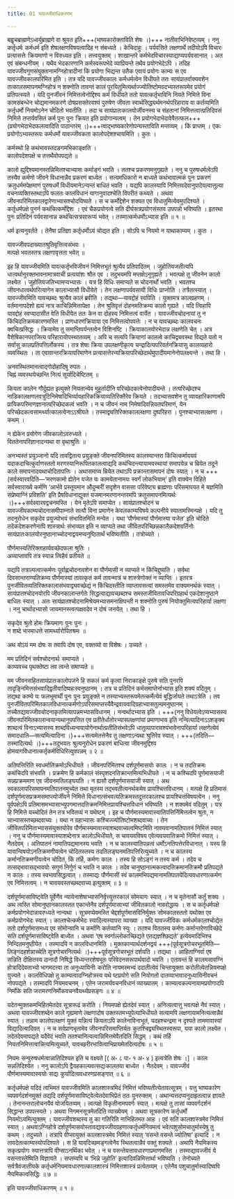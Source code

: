 ```yaml
---
title: 01 यावज्जीवाधिकरणम्

---
```


बह्वृचब्राह्मणेऽध्वर्युब्राह्मणे वा श्रूयत इति+++(भाष्यकारोक्ताविति शेषः ।)+++ नातीवाभिनिवेष्टव्यम् । ननु कर्तृधर्मः कर्मधर्म इति शेषलक्षणविषयत्वादिह न संबध्यते । केचिदाहुः । पर्यवसिते लक्षणार्थे तदीयोऽपि विचारः प्रत्यासत्तेः क्रियमाणो न विरुध्यत इति । तत्त्वयुक्तम् । शाखान्तरे कर्मभेदविचारस्याद्याप्यपर्यवसानात् । अत एवं संबन्धनीयम् । यथैव भेदकारणानि कर्मस्वरूपभेदे व्याप्रियन्ते तथैव प्रयोगभेदेऽपि । तदिह यावज्जीवगुणसंयुक्तानामग्निहोत्रादीनां किं प्रयोगा भिद्यन्त उतैक एवायं प्रयोगः काम्यः स एव यावज्जीवकालपरिमित इति । तत्र यदि यावज्जीवकालः कर्मधर्मत्वेन विधीयते ततः सायंप्रातर्वाक्यवशेन तत्कालसमापनमग्निहोत्रं न शक्नोति तावन्तं कालं पूरयितुमित्यर्थाज्ज्योतिष्टोमवदभ्यस्तरूपमेव प्रयोगं प्रतिपत्स्यते । यदि पुनर्जीवनं निमित्तत्वेनोद्दिश्य कर्म विधीयते ततो यावत्कर्तृभाविनि नियते निमित्ते विना कामसंबन्धेन चोद्यमानमकरणे दोषप्रसक्तेरवश्यं पुरुषेण जीवता स्वार्थसिद्ध्यर्थमनर्थपरिहाराय वा कर्तव्यमिति कर्तृधर्मो नियमोऽनेन चोदितो भवतीति । तदा च सायंप्रातःकालयोर्जीवनस्य च संहतानां निमित्तत्वात्प्रतिदिवसं निमित्ते तप्तर्यवसितं कर्म पुनः पुनः क्रियत इति प्रयोगान्यत्वम् । तेन प्रयोगभेदाभेदावेवैतत्फल+++(प्रयोगभेदाभेदफलत्वादिति पाठान्तरम् ।)+++त्वाद्भाष्यकारेणोपन्यस्ताविति मन्तव्यम् । किं प्राप्तम् । एकः प्रयोगोऽभ्यस्तरूपः कर्मधर्मो यावज्जीवकता कालोपदेशश्चायमिति । कुतः ।

कर्मस्थो हि कथंभावस्तदङगमभिकाङ्क्षति ।  
कालोपदेशपक्षे च तत्तथैवोपपद्यते ॥  


कालो ह्युद्दिश्यमानस्तन्निमित्तश्चाभ्यासः कर्माङ्गं भवति । ततश्च प्रकरणमनुगृह्यते । ननु च पुरुषधर्मत्वेऽपि तस्यैव कर्मणो जीवने विधानान्नैव प्रकरणं बाध्येत । सत्यमधिकारो न बाध्यते कथंभावात्मकं पुनः प्रकरणं क्रतुधर्ममपेक्षमाणं पुरुषधर्मे विधीयमानेऽन्यन्तं बाधितं भवति । यद्यपि कालस्यापि निमित्तवदेवानुपादेयत्वात्तुल्या वचनव्यक्तिस्तथाऽपि फलतः कालविधानं यागानुवादश्चेति विपरीतं कथ्यते । अथवा जीवनपरिमितकालद्वारेणाभ्यासश्चोदयिष्यते । स च कर्मोद्देशेन शक्यत एव विधातुमित्येवमुपदिश्यते । कर्तृधर्मपक्षे पुनर्न कथंचित्कर्मोद्देशः । एवं चैकप्रयोगत्वे सति दीर्घसत्रप्रयोगसंस्तव उपपन्नो भविष्यति । इतरथा पुनः प्रतिदिनं पर्यवसानान्न कथंचित्सत्रसारूप्यं भवेत् । तस्मात्कर्मधर्मोऽभ्यास इति ॥ १ ॥

धर्म इत्यनुवर्तते । तेनैषा प्रतिज्ञा कर्तृधर्मोऽयं चोद्यत इति । सोऽपि च नियमो न याथाकाम्यम् । कुतः ।

यावज्जीवपदाख्यातश्रुतिवृत्तित्वसंभवः ।  
मत्पक्षे भवतस्तत्र लक्षणावृत्तता भवेत् ॥  


इह हि यावज्जीवमिति यावत्कर्तृभविजीवनं निमित्तभूतं श्रुत्यैव प्रतिपादितम् । जुहोतियजतीत्यपि धात्वर्थानुरक्तभावनामात्रवाची प्रत्ययांशः श्रौत एव । तदुभयमपि मप्तक्षेऽनुगृह्यते । भवत्पक्षे तु जीवनेन कालो लक्ष्येत  । जुहोतियजतिभ्यामप्यभ्यासः । यत्र हि विधिः समाप्यते स चोदनार्थो भवति । भवतश्च जीवनधात्वर्थपरित्यागेन कालाभ्यासौ विधीयेते । तेन लक्षणापर्यवसायी विधिः प्राप्नोति । तत्रैतत्स्यात् । यावज्जीवमिति यावच्छब्दः श्रुत्यैव कालं ब्रवीति । तद्यथा—यावद्दोहं स्वपिति । युक्तमत्र कालग्रहणम् । वर्तमानापदेशो ह्ययं नात्र काचिन्निमित्तापेक्षा । तेन श्रुतिवृत्तं दोहनमतिक्रम्य कालो गृह्यते । यदि त्विहापि यावद्दोहं स्वप्यादासीत वेति विधीयेत ततः केन वा दोहस्य निमित्तत्वं वार्येत । यावज्जीवचोदनायां तु न किंचिदतिक्रमकारणमस्ति । प्राणधारणक्रियाया एव निमित्तत्वोपपत्तेः । न च यावच्छब्दः कालवचनः क्वचित्प्रसिद्धः । क्रियामेव तु समाप्तिपर्यन्तत्वेन विशिनष्टि । क्रियाकालयोरभेदान्न लक्षणेति चेत् । अत्र वैशेषिकानपराजित्य परिहारायोपस्थातव्यम् । अपि च सत्यपि क्रियाणां कालत्वे काचिद्व्यवस्था विद्यते यतो न सर्वासु कालप्रतिपत्तिर्लोकस्य । तत्र शेषाः क्रिया उपलक्षणीकृत्य चन्द्रादित्यपरिवर्तनक्रियासु कालव्यहारो व्यवस्थितः । ता एवावान्तरक्रियापरिमाणेन प्रत्यासत्तेरन्यक्रियापरिच्छेदार्थमुपादीयमानेनोपलक्ष्यन्ते । तथा हि ।

अनवस्थितमानत्वाद्गोदोहादिषु रुपतः ।  
चिह्नं व्यवस्थयेच्छन्ति नित्यं सूर्यादिचेष्टितम् ॥  


कियता कालेन गौर्दुह्यत इत्युक्ते नियतान्येव मुहूर्तादीनि परिच्छेदकत्वेनोपादीयन्ते । तत्परिच्छेदश्च नाडिकालक्षणलवत्रुटिनिमेषादिभिर्व्यावहारिकक्रियाव्यतिरिक्तैरेव क्रियते । तदभ्यासवशेन तु व्यावहारिकाणामपि प्रायिकपरिमाणज्ञानात्परिच्छेदकत्वं भवति । न च जीवनं नाम निमेषादिवन्नियतपरिमाणं, येन परिच्छेदकत्वसामर्थ्यात्कालत्वेनाऽऽश्रीयते । तस्माद्व्यतिरिक्तकाललक्षणा दुष्परिहरा । पुनश्चाभ्यासलक्षणा । कथम् ।

न ह्येकेन प्रयोगेण जीवकालोऽवरुध्यते ।  
विततेनापरिज्ञानादन्यथा वा वृथाश्रुतिः ॥  


अनभ्यस्तं प्रयुञ्जानो यदि तावद्वितत्य प्रयुङ्क्ते जीवनपरिमितस्य कालस्यान्तरा किंचित्कर्मावयवं यदाकदाचित्कुर्वाणस्ततो मरणस्यानिरूपितकालत्वाद्यदि कथंचिदन्त्यायामवस्थायां समापयेन्न च म्रियेत तदूने काले समापनादयथाचोदितापत्तिः । अथासमाप्य म्रियेत तथाऽपि प्रक्रान्तासमापनं दोषः स्यात् । न च +++(सर्वस्वारवदिति—‘मरणकामो ह्येतेन यजेत यः कामयेतानामयः स्वर्गं लोकभियाम्’ इति वाक्येन विहिते सर्वस्वाराख्ये कर्मणि ‘आर्भवे प्रस्तूयमान औदुम्बरीं सदृशेन वाससा परिवेष्ट्य ब्राह्मणाः परिसमापयत मे यज्ञमिति संप्रेष्याग्निं प्रविशति’ इति प्रैषविधानाद्युक्तं यजमानमरणानन्तरमपि क्रतुसमापनमित्यर्थः ।)+++सर्वस्वारवद्वचनमस्ति । येन मृतेऽपि समाप्येत । सायंप्रातश्चोदनं च यावज्जीवकाम्यचोदनासमीपाम्नाते सत्यौ विना प्रमाणेन केवलकाम्यविषये कल्पनीये स्यातामस्मिन्पक्षे । यदि तु तदनुरोधेन सकृदेव प्रयुज्योभयं संभावितमिति मन्येत । यथा ‘पौर्णमास्यां पौर्णमास्या यजेत’ इति चोदिते तदेकदेशकरणेनापि शास्त्रार्थः संभाव्यत इति न व्याप्यते तथा जीवितपरिच्छिन्नकालैकदेशवर्तिनोः सायंप्रातःकालयोरनुष्ठानाच्चोदनाद्वयमप्यनुष्ठितार्थं भविष्यतीति । तत्रोच्यते ।

पौर्णमास्यतिरिक्ताहर्व्यवच्छेदफला श्रुतिः ।  
अव्याप्तावपि तत्र स्यान्न त्विहैवं प्रतीयते ॥  


यद्यपि तत्राल्पत्वात्कर्मणः पूर्वाह्णचोदनावशेन वा पौर्णमासी न व्याप्यते न किंचिद्दुष्यति । सर्वथा दिवसान्तराण्यतिक्रम्य पौर्णमास्यां तावत्कृतं कर्म तावन्मात्रं च शास्त्रेणोक्तं न व्याप्तिः । इतरत्र पुनर्जीवितव्यतिरिक्तकालासंभवाद्व्यवच्छेद्यं न किंचिदस्तीति व्याप्तावसत्यां समस्तमेव वाक्यमनर्थकं स्यात् । सायंप्रातश्चोदनयोरपि जीवनकालान्तर्गतेः सिद्धत्वाद्यावच्छब्दश्च समस्तजीवितावधिपरिग्रहार्थ एकदेशानुष्ठाने बाधितः स्यात् । अतः सायंप्रातश्चोदनामिश्रेयमभ्यासमनाक्षिपन्ती न शक्नोति पुरुषं नियोक्तुमित्यपरिहार्या लक्षणा । ननु चार्थादभ्यासो जायमानस्त्वत्पक्षवदेव न दोषं जनयेत् । तथा हि ।

सकृदेव श्रुतो होमः क्रियमाणः पुनः पुनः ।  
न शब्दे भारमाधत्ते सामर्थ्यारोपितश्रमः ॥  


अथ योऽयं मम दोषः स तवापि दोष एव, वक्तव्यो वा विशेषः । उच्यते ।

मम प्रतिदिनं सर्वश्चोदनार्थः समाप्यते ।  
काम्यवच्च पृथक्तेष्टा तव त्वन्ते समाप्यते ॥  


मम जीवनसहितसायंप्रातःकालोपजने हि सकलं कर्म कृत्वा निराकाङ्क्षे पुरुषे सति पुनरपि तादृङ्निमित्तसंभवाद्द्वितीयादिष्वहःस्वनुष्ठानम् । तत्र च प्रतिदिनं कर्मसमाप्तेर्नाभ्यास इति शक्यं वदितुम् । तद्यथा काम्ये यः फलभूमार्थी पुनः पुनः प्रयुङ्क्ते न तस्याभ्यस्तरूपमेतत्कर्मेत्येवं बुद्धिर्जायते तथाऽत्रेति । तव पुनर्जीवितपरिमितकालविधानात्कर्मणोऽपरिसमाप्तस्यैवैन्द्रवायवादिग्रहाभ्यासतुल्यमनुष्ठानम् । तच्चैतद्यावज्जीवचोदनाकृतमित्यापन्नमभ्यासविधानम् । नन्वर्थादभ्यास इति । +++(ननु विधेयत्वेऽप्यभ्यासस्य जीवनपरिमितकालान्वयान्यथानुपपत्तित एव प्रतीतेर्धातोरभ्यासलक्षणांयां प्रमाणाभाव इति नन्वित्यादिनाऽऽशङ्क्य शाब्दत्वं विनाऽभ्यासस्य शाब्दविध्यन्वयायोगेनार्थात्प्रतीतिसंभवेऽपि धातुव्यापारावश्यंभावेनापरिहार्या लक्षणेत्येवं समादधाति—सत्यमित्यादिना ।)+++सत्यमेतत्तेनैव तु लक्षणाऽन्यथा श्रुतिरेव स्यात् । +++(तदिति—तस्मादित्यर्थः ।)+++तदुभयतः श्रुत्यनुरोधेन प्रकरणं बाधित्वा जीवनमुद्दिश्य होमयागविधानात्कर्तृकर्मविधिरित्युपपन्नम् ॥ २ ॥

अतिपत्तिरिति स्वधर्मातिक्रमोऽभिधीयते । जीवनपरिमितश्च दर्शपूर्णमासयोः कालः । न च तदतिक्रमः कथंचिदपि संभवति । प्रक्रमेण हि कर्मकालं संस्पृशदनतिक्रान्तमित्यभिधीयते । न च कश्चिदपि पूर्णमासयाजी सन्नप्रक्रममाण एव जीवनमतिलङ्घयति । न ह्यसौ दर्शपूर्णमासयाजी स्यात् । अथ स्वकालापरिसमापनमतिपातनमुच्येत तथा मृतस्य तद्भवतीत्यनर्थकमेव प्रायश्चित्तविधानम् । मत्पक्षे हि प्रतिमासं दर्शपूर्णमासप्रक्रमसमाप्त्योर्जीवने निमित्ते विधानात्संभवत्यतिक्रमस्तदुत्तरकालश्च प्रायश्चित्तविषयत्वेन । ननु पूर्वपक्षेऽपि प्रतिमासमभ्यासाभ्युपगमात्तदतिक्रमनिमित्तप्रायश्चित्तविधानं भविष्यति । न शक्यमेवं वदितुम् । यत्र हि निमित्ते यच्चोदितं तेन तत्र भवितव्यं न यथेष्टम् । इह च पौर्णमास्यमावास्यातिपत्तिर्निमित्तत्वेन श्रुता, न चाभ्यासस्तच्छब्दवाच्यः । यथा न ग्रहाभ्यासः कश्चिज्ज्योतिष्टोमशब्दवाच्यः । तेन जीवितपरिमिताभ्याससंयुक्तयोरेव पौर्णमास्यमावास्याशब्दवाच्यत्वमिष्टमिति नावयवानामतिपातनं निमित्तं स्यात् । ननु च पौर्णमास्यमावास्याशब्देनात्र कालोऽभिधीयते, स चावयवविषय एवेत्यवयवातिक्रमो निमित्तं स्यात् । नैतदेवम् । अतिपातनं नामातिपद्यमानस्य भवति । न च कालस्यातिपन्नत्वं धर्मोऽनतिपत्तेरविधानात् । यस्य हि यावान्विषयोऽनतिक्रमणीयत्वेन चोदितस्तस्य तदतिलङ्घनमतिपत्तिरित्युच्यते । न च कालस्य कर्मानतिक्रमणीयत्वेन चोदितं, किं तर्हि, कर्मणः कालः । तस्य हि सोऽङ्गं न तस्य कर्म । तदेव च तत्सद्भावासद्भावयोः सगुणं निर्गुणं च भवति न कालः । तदेव चानुष्ठानात्मकत्वादतिक्रमानतिक्रमौ प्रतिपद्यते न कालः । तस्य स्वभावसिद्धत्वात् । तस्माद्यः पौर्णमासीं स्वं कालमभिपद्यमानामतिपातयेदित्यवधारणात्कर्मण एव निमित्तत्वम् । न चावयवस्तच्छब्दवाच्य इत्युक्तम् ॥ ३ ॥

दर्शपूर्णमासाविष्ट्वेति पूर्वेणैव न्यायेनाशेषाभ्यासनिर्वृत्त्युत्तरकालं सोमयागः स्यात् । न च मृतेनासौ कर्तुं शक्यः । अथ त्वस्ति सोमानुष्ठानकालस्तत एकान्तेनैव दर्शपूर्णमासाभ्यां जीवितकालो नावरोद्धव्यः । स च कर्तृधर्मपक्षे कर्मप्रयोगभेदान्नावरुध्यते नान्यथा । सूत्रमप्येवमस्ति चेद्दर्शपूर्णमासविनिर्मुक्तः सोमकालस्ततो यथोक्त एव कर्मप्रयोगभेदः स्यात् । कालश्चेत्कर्मभेदः स्यादित्यस्यापरा व्याख्या । यदि यावज्जीविकः कर्मधर्मकालश्चोद्येत ततो दर्शपूर्णमासमध्य एव सोमोन्यानि च कर्माणि कर्तव्यानि स्युः । ततश्च विततस्य कर्मणः कर्मान्तरेणाविच्छेदे सति दर्शपूर्णमासाविष्ट्वेति बाध्येत । अथवा ‘एष स्वर्गाल्लोकाच्छिद्यते एतद्यज्ञश्छिद्यते’ इत्येवमादिभिश्च निन्दितमनुष्ठीयेत । तस्मादपि न कालविधानमिति । मुक्तकान्यार्थदर्शनद्वयं +++(पूर्वसूत्रगोचरभूतमिति—लिङ्गदहर्शन्नाच्चेति सूत्रगोचरनित्यर्थः ।)+++पूर्वसूत्रगोचरभूतं दर्शयति । तद्यथा । आहिताग्निर्वा एष सन्निति दीक्षितस्य दानादौ निषिद्धे विध्यन्तरशेषभूतः परिवेदनसरूपार्थवादो भवति । एतावन्तं हि कालमसावग्नि होत्रादिदेवताभ्यो भागमदत्त्वा ता अनुध्यायिनीः करोति नायमस्मभ्यं ददातीत्येवं चिन्तायुक्ताः करोतीत्येतन्नियमपक्षे युज्यते । कालविधिपक्षे तु काम्यत्वादग्निहोत्रस्य यथे ष्टप्रयोगे सति नियोगतो दातव्याभावादनुध्यायिनीवचनं नोपपद्यते । तस्मादपि नियमवचनम् । एतेन जरामर्यवचनविधानं व्याख्यातम् । काम्यत्वकल्पनायामप्रयोगादपि निर्मोके सति जरामरणनिर्मोकवचनवैयर्थ्यप्रसङ्गः ॥ ४ ॥

यदेतन्मुक्तकमभिहितमेतदेव सूत्रारूढं करोति । नियमपक्षे ह्येतदेवं स्यात् । अनित्यत्वात्तु भवत्पक्षे नैवं स्यात् । अथवा यावज्जीवशब्देन काले गृह्यमाणे लक्षणादोष उक्तस्तमभ्युपेत्याभिधीयते सत्यामपि लक्षणायामनित्यत्वान्नैवं स्यात् । तन्नाम कालोपलक्षणं युक्तं यन्नित्यं कियताऽपि कालेनाविनाभूतं, यदहश्चन्द्रमा न दृश्यते ताममावास्यां विद्यादित्यादिवत् । न च सर्वप्राणभृतामेव जीवनपरिसमाप्तिर्यतः कुतश्चिद्व्यस्थितस्वरूपा, यया कालो लक्ष्येत । तदेतदेवमापद्यते यदैवेदं भवति ततश्चानित्यत्वान्निमित्तमेवैतदिति सिद्धम् । कथं तर्हि नियतनिमित्तत्वान्नित्यमित्युच्यते, यावच्छरीरभावित्वाभिप्रायमेतदित्यदोषः ॥ ५ ॥

नियमः सन्पुरुषधर्मत्वान्नातिदिश्यत इति च वक्ष्यते \[( अ॰ ८ पा॰ १ अ॰ ४ ) इत्यत्रेति शेषः ।\]  । कालः सन्नतिदिश्येत । ननु कालोऽपि द्वैयहकाल्यवत्सद्यःकालतया बाध्येत । नैतदेवम् । यावज्जीवं पौर्णमास्यमावास्ययोः सद्यः कुर्यादित्यवधारणप्रसङ्गात् ॥ ६ ॥

कर्तृधर्मपक्षे यदिदं त्वभिमतं यावज्जीवमिति कालशास्त्रमिदं निमित्तं भविष्यतीत्येतावत्सूत्रम् । यत्तु भाष्यकारेण व्यपवर्गदर्शनमुक्तं तद्यदि दर्शपूर्णमासाविष्ट्वेत्येतदेवाभिप्रेतं ततः पुनरुक्तम् । अथान्यत्तदप्यनुदाहृतत्वान्न ज्ञायते । तेनानन्तरालोचनयैवं योजयितव्यम् । त्वत्पक्षे विकृतीनामपवर्गः स्यात् । मत्पक्षे तु तासां व्यपवर्गदर्शनं सिद्धान्त उपपत्स्यते । अथवा निगमनसूत्रमेतदिति व्याख्येयम् । अथवा सूत्रकारेण कर्तृधर्मो नियमोऽयमित्युक्तम् । यावज्जीवशब्दस्य तु का गतिरिति नाभिहितमत आह । एवं सति कालशास्त्रमेव निमित्तं स्यात् । अथवाऽग्निहोत्रे दर्शपूर्णमासयोस्तावद्यावज्जीवग्रहणात्कर्तृधर्मनियमत्वं भवेत्पशुसोमचातुर्मास्येषु तु कथम् । तदुच्यते । तत्रापि वीप्सायुक्तं कालशास्त्रमेव निमित्तं स्यात् ‘वसन्ते वसन्ते ज्योतिषा’ इत्यादि । न तावदेतत्काम्यस्योपदिश्यते । स हि यावदिच्छमङ्गत्वेनैव स्थितत्वान्नैवं वक्तुं शक्यते । अथापि नैयमिकस्य सकृत्प्रयोगः स्यात्तत्रापि वीप्साऽनर्थिका भवेत् । न च वसन्तेयत्तावधारणाप्रमाणमस्ति । तस्माद्यावज्जीवं ये वसन्तास्तेष्विति विज्ञायते । सप्तम्यपि च ‘भिन्ने जुहोति’ इत्यादिवन्निमित्तार्था भविष्यति । तेनोच्यते सर्वत्रैवंजातीयके कर्तृधर्मनियमावधारणात्कालशास्त्रं निमित्तशास्त्रं प्रत्येतव्यम् । एतेनैव पशुचातुर्मास्यादिष्वपि नैयमिकत्वसिद्धिः ॥ ७ ॥

इति यावज्जीवाधिकरणम् ॥ १ ॥
